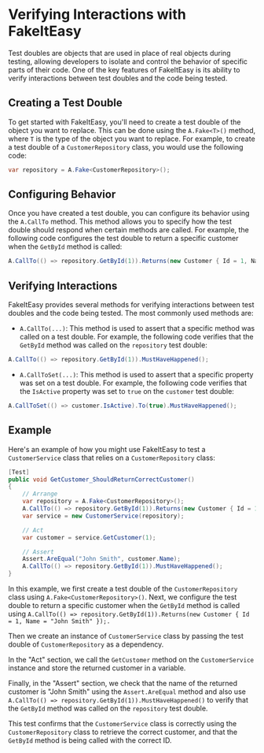 # Verifying Interactions with FakeItEasy

Test doubles are objects that are used in place of real objects during testing, allowing developers to isolate and control the behavior of specific parts of their code. One of the key features of FakeItEasy is its ability to verify interactions between test doubles and the code being tested.

## **Creating a Test Double**

To get started with FakeItEasy, you'll need to create a test double of the object you want to replace. This can be done using the `A.Fake<T>()` method, where `T` is the type of the object you want to replace. For example, to create a test double of a `CustomerRepository` class, you would use the following code:

```csharp
var repository = A.Fake<CustomerRepository>();
```

## **Configuring Behavior**

Once you have created a test double, you can configure its behavior using the `A.CallTo` method. This method allows you to specify how the test double should respond when certain methods are called. For example, the following code configures the test double to return a specific customer when the `GetById` method is called:

```csharp
A.CallTo(() => repository.GetById(1)).Returns(new Customer { Id = 1, Name = "John Smith" });
```

## **Verifying Interactions**

FakeItEasy provides several methods for verifying interactions between test doubles and the code being tested. The most commonly used methods are:

* `A.CallTo(...)`: This method is used to assert that a specific method was called on a test double. For example, the following code verifies that the `GetById` method was called on the `repository` test double:
    

```csharp
A.CallTo(() => repository.GetById(1)).MustHaveHappened();
```

* `A.CallToSet(...)`: This method is used to assert that a specific property was set on a test double. For example, the following code verifies that the `IsActive` property was set to `true` on the `customer` test double:
    

```csharp
A.CallToSet(() => customer.IsActive).To(true).MustHaveHappened();
```

## **Example**

Here's an example of how you might use FakeItEasy to test a `CustomerService` class that relies on a `CustomerRepository` class:

```csharp
[Test]
public void GetCustomer_ShouldReturnCorrectCustomer()
{
    // Arrange
    var repository = A.Fake<CustomerRepository>();
    A.CallTo(() => repository.GetById(1)).Returns(new Customer { Id = 1, Name = "John Smith" });
    var service = new CustomerService(repository);

    // Act
    var customer = service.GetCustomer(1);

    // Assert
    Assert.AreEqual("John Smith", customer.Name);
    A.CallTo(() => repository.GetById(1)).MustHaveHappened();
}
```

In this example, we first create a test double of the `CustomerRepository` class using `A.Fake<CustomerRepository>()`. Next, we configure the test double to return a specific customer when the `GetById` method is called using `A.CallTo(() => repository.GetById(1)).Returns(new Customer { Id = 1, Name = "John Smith" });.`

Then we create an instance of `CustomerService` class by passing the test double of `CustomerRepository` as a dependency.

In the "Act" section, we call the `GetCustomer` method on the `CustomerService` instance and store the returned customer in a variable.

Finally, in the "Assert" section, we check that the name of the returned customer is "John Smith" using the `Assert.AreEqual` method and also use `A.CallTo(() => repository.GetById(1)).MustHaveHappened()` to verify that the `GetById` method was called on the `repository` test double.

This test confirms that the `CustomerService` class is correctly using the `CustomerRepository` class to retrieve the correct customer, and that the `GetById` method is being called with the correct ID.